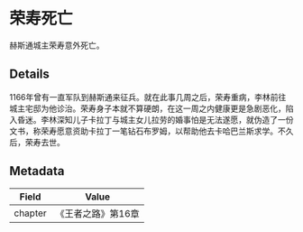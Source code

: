 # 荣寿死亡
赫斯通城主荣寿意外死亡。

## Details
1166年曾有一直军队到赫斯通来征兵。就在此事几周之后，荣寿重病，李林前往城主宅邸为他诊治。荣寿身子本就不算硬朗，在这一周之内健康更是急剧恶化，陷入昏迷。李林深知儿子卡拉丁与城主女儿拉劳的婚事怕是无法遂愿，就伪造了一份文书，称荣寿愿意资助卡拉丁一笔钻石布罗姆，以帮助他去卡哈巴兰斯求学。不久后，荣寿去世。

## Metadata
| Field | Value |
| ----- | ----- |
| chapter | 《王者之路》第16章 |
